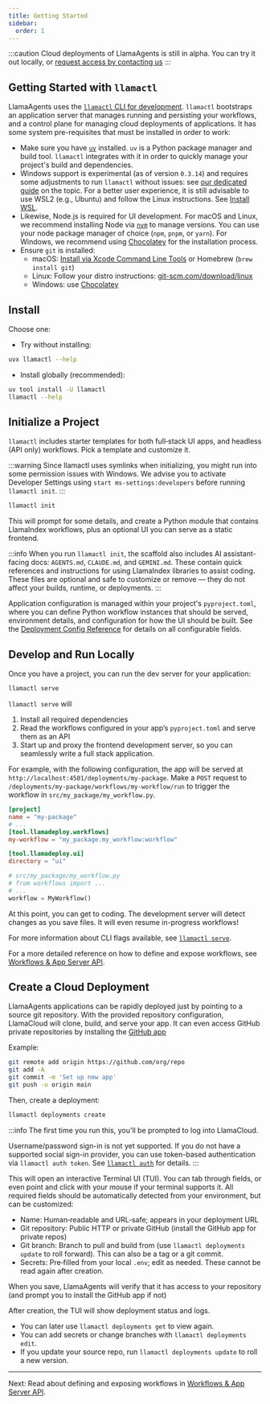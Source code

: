 ```yaml
---
title: Getting Started
sidebar:
  order: 1
---
```

:::caution
Cloud deployments of LlamaAgents is still in alpha. You can try it out locally, or [request access by contacting us](https://landing.llamaindex.ai/llamaagents?utm_source=docs)
:::

## Getting Started with `llamactl`

LlamaAgents uses the [`llamactl` CLI for development](https://pypi.org/project/llamactl/). `llamactl` bootstraps an application server that manages running and persisting your workflows, and a control plane for managing cloud deployments of applications. It has some system pre-requisites that must be installed in order to work:

- Make sure you have [`uv`](https://docs.astral.sh/uv/getting-started/installation/) installed. `uv` is a Python package manager and build tool. `llamactl` integrates with it in order to quickly manage your project's build and dependencies.
- Windows support is experimental (as of version `0.3.14`) and requires some adjustments to run `llamactl` without issues: see [our dedicated guide](https://github.com/run-llama/llamactl-windows) on the topic. For a better user experience, it is still advisable to use WSL2 (e.g., Ubuntu) and follow the Linux instructions. See [Install WSL](https://learn.microsoft.com/windows/wsl/install).
- Likewise, Node.js is required for UI development. For macOS and Linux, we recommend installing Node via [`nvm`](https://github.com/nvm-sh/nvm) to manage versions. You can use your node package manager of choice (`npm`, `pnpm`, or `yarn`). For Windows, we recommend using [Chocolatey](https://community.chocolatey.org/packages/nodejs) for the installation process.
- Ensure `git` is installed:
  - macOS: [Install via Xcode Command Line Tools](https://git-scm.com/download/mac) or Homebrew (`brew install git`)
  - Linux: Follow your distro instructions: [git-scm.com/download/linux](https://git-scm.com/download/linux)
  - Windows: use [Chocolatey](https://community.chocolatey.org/packages/git.install)

## Install

Choose one:

- Try without installing:
```bash
uvx llamactl --help
```

- Install globally (recommended):
```bash
uv tool install -U llamactl
llamactl --help
```

## Initialize a Project

`llamactl` includes starter templates for both full‑stack UI apps, and headless (API only) workflows. Pick a template and customize it.

:::warning
Since llamactl uses symlinks when initializing, you might run into some permission issues with Windows. We advise you to activate Developer Settings using `start ms-settings:developers` before running `llamactl init`.
:::

```bash
llamactl init
```

This will prompt for some details, and create a Python module that contains LlamaIndex workflows, plus an optional UI you can serve as a static frontend.

:::info
When you run `llamactl init`, the scaffold also includes AI assistant-facing docs: `AGENTS.md`, `CLAUDE.md`, and `GEMINI.md`. These contain quick references and instructions for using LlamaIndex libraries to assist coding. These files are optional and safe to customize or remove — they do not affect your builds, runtime, or deployments.
:::

Application configuration is managed within your project's `pyproject.toml`, where you can define Python workflow instances that should be served, environment details, and configuration for how the UI should be built. See the [Deployment Config Reference](/python/cloud/llamaagents/configuration-reference) for details on all configurable fields.

## Develop and Run Locally

Once you have a project, you can run the dev server for your application:

```bash
llamactl serve
```

`llamactl serve` will

1. Install all required dependencies
2. Read the workflows configured in your app’s `pyproject.toml` and serve them as an API
3. Start up and proxy the frontend development server, so you can seamlessly write a full stack application.

For example, with the following configuration, the app will be served at `http://localhost:4501/deployments/my-package`. Make a `POST` request to `/deployments/my-package/workflows/my-workflow/run` to trigger the workflow in `src/my_package/my_workflow.py`.

```toml
[project]
name = "my-package"
# ...
[tool.llamadeploy.workflows]
my-workflow = "my_package.my_workflow:workflow"

[tool.llamadeploy.ui]
directory = "ui"
```

```py
# src/my_package/my_workflow.py
# from workflows import ...
# ...
workflow = MyWorkflow()
```

At this point, you can get to coding. The development server will detect changes as you save files. It will even resume in-progress workflows!

For more information about CLI flags available, see [`llamactl serve`](/python/cloud/llamaagents/llamactl-reference/commands-serve).

For a more detailed reference on how to define and expose workflows, see [Workflows & App Server API](/python/cloud/llamaagents/workflow-api).

## Create a Cloud Deployment

LlamaAgents applications can be rapidly deployed just by pointing to a source git repository. With the provided repository configuration, LlamaCloud will clone, build, and serve your app. It can even access GitHub private repositories by installing the [GitHub app](https://github.com/apps/llama-deploy)

Example:

```bash
git remote add origin https://github.com/org/repo
git add -A
git commit -m 'Set up new app'
git push -u origin main
```

Then, create a deployment:

```bash
llamactl deployments create
```

:::info
The first time you run this, you'll be prompted to log into LlamaCloud.

Username/password sign-in is not yet supported. If you do not have a supported social sign-in provider, you can use token-based authentication via `llamactl auth token`. See [`llamactl auth`](/python/cloud/llamaagents/llamactl-reference/commands-auth) for details.
:::

This will open an interactive Terminal UI (TUI). You can tab through fields, or even point and click with your mouse if your terminal supports it. All required fields should be automatically detected from your environment, but can be customized:

- Name: Human‑readable and URL‑safe; appears in your deployment URL
- Git repository: Public HTTP or private GitHub (install the GitHub app for private repos)
- Git branch: Branch to pull and build from (use `llamactl deployments update` to roll forward). This can also be a tag or a git commit.
- Secrets: Pre‑filled from your local `.env`; edit as needed. These cannot be read again after creation.

When you save, LlamaAgents will verify that it has access to your repository (and prompt you to install the GitHub app if not)

After creation, the TUI will show deployment status and logs.
- You can later use `llamactl deployments get` to view again.
- You can add secrets or change branches with `llamactl deployments edit`.
- If you update your source repo, run `llamactl deployments update` to roll a new version.

---

Next: Read about defining and exposing workflows in [Workflows & App Server API](/python/cloud/llamaagents/workflow-api).
